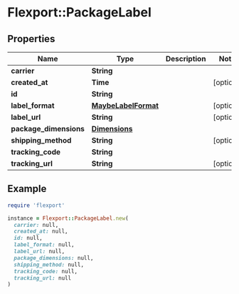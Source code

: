 # Flexport::PackageLabel

## Properties

| Name | Type | Description | Notes |
| ---- | ---- | ----------- | ----- |
| **carrier** | **String** |  |  |
| **created_at** | **Time** |  | [optional] |
| **id** | **String** |  |  |
| **label_format** | [**MaybeLabelFormat**](MaybeLabelFormat.md) |  | [optional] |
| **label_url** | **String** |  | [optional] |
| **package_dimensions** | [**Dimensions**](Dimensions.md) |  |  |
| **shipping_method** | **String** |  | [optional] |
| **tracking_code** | **String** |  |  |
| **tracking_url** | **String** |  | [optional] |

## Example

```ruby
require 'flexport'

instance = Flexport::PackageLabel.new(
  carrier: null,
  created_at: null,
  id: null,
  label_format: null,
  label_url: null,
  package_dimensions: null,
  shipping_method: null,
  tracking_code: null,
  tracking_url: null
)
```

